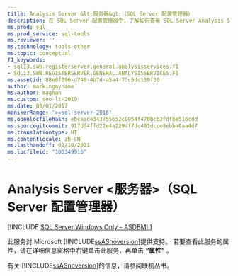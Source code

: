 ```yaml
---
title: Analysis Server &lt;服务器&gt;（SQL Server 配置管理器）
description: 在 SQL Server 配置管理器中，了解如何查看 SQL Server Analysis Services (SSAS) 工具的属性。
ms.prod: sql
ms.prod_service: sql-tools
ms.reviewer: ''
ms.technology: tools-other
ms.topic: conceptual
f1_keywords:
- sql13.swb.registerserver.general.analysisservices.f1
- SQL13.SWB.REGISTERSERVER.GENERAL.ANALYSISSERVICES.F1
ms.assetid: 88e0f096-d746-4b7d-a5a4-73c5dc139f30
author: markingmyname
ms.author: maghan
ms.custom: seo-lt-2019
ms.date: 03/01/2017
monikerRange: '>=sql-server-2016'
ms.openlocfilehash: ebcaade343755652c0954f470bcb2fdfbe516cdd
ms.sourcegitcommit: 917df4ffd22e4a229af7dc481dcce3ebba0aa4d7
ms.translationtype: HT
ms.contentlocale: zh-CN
ms.lasthandoff: 02/10/2021
ms.locfileid: "100349916"
---
```

# <a name="analysis-server-ltservergt-sql-server-configuration-manager"></a>Analysis Server &lt;服务器&gt;（SQL Server 配置管理器）

[!INCLUDE [SQL Server Windows Only - ASDBMI ](../../includes/applies-to-version/sql-windows-only-asdbmi.md)]

此服务对 Microsoft [!INCLUDE[ssASnoversion](../../includes/ssasnoversion-md.md)]提供支持。 若要查看此服务的属性，请在详细信息窗格中右键单击此服务，再单击 **“属性”** 。

有关 [!INCLUDE[ssASnoversion](../../includes/ssasnoversion-md.md)]的信息，请参阅联机丛书。
